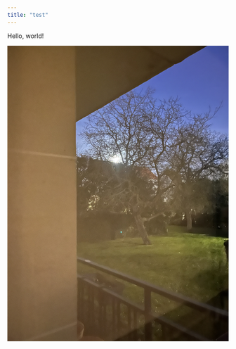 ```yaml
---
title: "test"
---
```


Hello, world!

![607CBB4E-7193-4E86-AF61-B4F3193CFAEA](./217015861-aa612f1e-80db-4bb6-8914-70274e8aafa6.jpeg)

